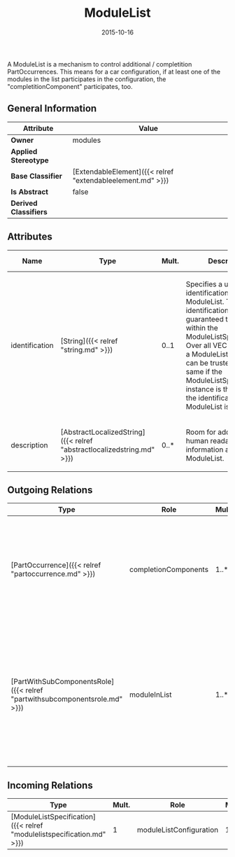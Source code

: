 ﻿---
title: ModuleList
toc: false
type: specs
date: "2015-10-16"
draft: false
specification: VEC
version: 1.1.2
documentType: "Recommendation"
elementType: Class
classes:
  - ModuleList
menu_name: vec-1.1.2
---
<p> A ModuleList is a mechanism to control additional / completition PartOccurrences. This means for a car configuration, if at least one of the modules in the list participates in the configuration, the &quot;completitionComponent&quot; participates, too.      </p>

## General Information

| Attribute               | Value |
|-------------------------|-------|
| **Owner**               | modules |
| **Applied Stereotype**  |   |
| **Base Classifier**     | [ExtendableElement]({{< relref "extendableelement.md" >}})<br/>  |
| **Is Abstract**         | false |
| **Derived Classifiers** |   |

## Attributes
|  Name  |  Type  |  Mult.  |  Description  |  Owning Classifier  |
|--------|--------|---------|---------------|--------------|
|identification | [String]({{< relref "string.md" >}}) | 0..1 | <p> Specifies a unique identification of the ModuleList. The identification is guaranteed to be unique within the ModuleListSpecification. Over all VEC-documents a ModuleList-instance can be trusted to be the same if the ModuleListSpecification-instance is the same and the identification of the ModuleList is the same.      </p> | [ModuleList]({{< relref "modulelist.md" >}}) |
|description | [AbstractLocalizedString]({{< relref "abstractlocalizedstring.md" >}}) | 0..* | <p>Room for additional, human readable information about the ModuleList. </p> | [ModuleList]({{< relref "modulelist.md" >}}) |

## Outgoing Relations
|    Type  |   Role   |   Mult.   |   Mult.   |   Description   |
|----------|----------|-----------|-----------|-----------------|
| [PartOccurrence]({{< relref "partoccurrence.md" >}}) | completionComponents | 1..* | 0..* | References the components that are used as completition, if any of the Modules in the ModuleList appears in a configuration. |
| [PartWithSubComponentsRole]({{< relref "partwithsubcomponentsrole.md" >}}) | moduleInList | 1..* | 0..* | References the Modules that belong to the ModuleList. If any of the referenced Modules participates in a configuration the completition components participate, too. |
##  Incoming Relations
|    Type  |   Mult.  |   Role    |   Mult.   |   Description  |
|----------|----------|-----------|-----------|----------------|
| [ModuleListSpecification]({{< relref "modulelistspecification.md" >}}) | 1 | moduleListConfiguration | 1..* | Specifies the ModuleLists defined in the ModuleListSpecification. |
